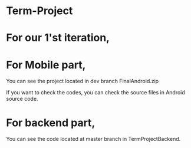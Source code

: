 # Term-Project

# For our 1'st iteration,

# For Mobile part,

You can see the project located in dev branch FinalAndroid.zip

If you want to check the codes, you can check the source files in Android source code.

# For backend part, 

You can see the code located at master branch in TermProjectBackend.
